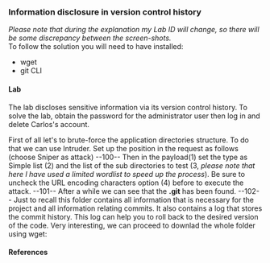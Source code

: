 ### Information disclosure in version control history
<i>Please note that during the explanation my Lab ID will change, so there will be some discrepancy between the screen-shots.</i><br>
To follow the solution you will need to have installed:
+ wget
+ git CLI

#### Lab
The lab discloses sensitive information via its version control history. To solve the lab, obtain the password for the administrator user then log in and delete Carlos's account.

First of all let's to brute-force the application directories structure. To do that we can use Intruder. Set up the position in the request as follows (choose Sniper as attack)
--100--
Then in the payload(1) set the type as Simple list (2) and the list of the sub directories to test (3, <i>please note that here I have used a limited wordlist to speed up the process</i>). Be sure to uncheck the URL encoding characters option (4) before to execute the attack.
--101--
After a while we can see that the <b>.git</b> has been found. 
--102--
Just to recall this folder contains all information that is necessary for the project and all information relating commits. It also contains a log that stores the commit history. This log can help you to roll back to the desired version of the code. Very interesting, we can proceed to downlad the whole folder using wget:


#### References
